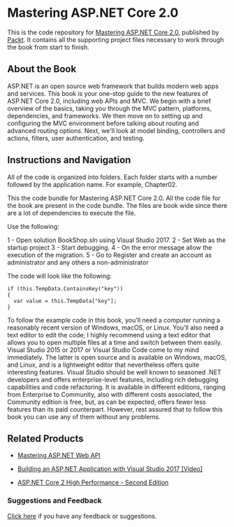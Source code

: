 # Mastering ASP.NET Core 2.0
This is the code repository for [Mastering ASP.NET Core 2.0](https://www.packtpub.com/application-development/mastering-aspnet-core?utm_source=github&utm_medium=repository&utm_campaign=9781787283688), published by [Packt](https://www.packtpub.com/?utm_source=github). It contains all the supporting project files necessary to work through the book from start to finish.
## About the Book
ASP.NET is an open source web framework that builds modern web apps and services. This book is your one-stop guide to the new features of ASP.NET Core 2.0, including web APIs and MVC. We begin with a brief overview of the basics, taking you through the MVC pattern, platforms, dependencies, and frameworks. We then move on to setting up and configuring the MVC environment before talking about routing and advanced routing options. Next, we'll look at model binding, controllers and actions, filters, user authentication, and testing.
## Instructions and Navigation
All of the code is organized into folders. Each folder starts with a number followed by the application name. For example, Chapter02.

This the code bundle for Mastering ASP.NET Core 2.0. All the code file for the book are present in the code bundle. The files are book wide since there are a lot of dependencies to execute the file.


Use the following:

1 - Open solution BookShop.sln using Visual Studio 2017.
2 - Set Web as the startup project
3 - Start debugging.
4 - On the error message allow the execution of the migration.
5 - Go to Register and create an account as administrator and any others a non-administrator

The code will look like the following:
```
if (this.TempData.ContainsKey("key"))
{
  var value = this.TempData["key"];
}
```

To follow the example code in this book, you'll need a computer running a reasonably recent version of Windows, macOS, or Linux. You'll also need a text editor to edit the code; I highly recommend using a text editor that allows you to open multiple files at a time and switch between them easily. Visual Studio 2015 or 2017 or Visual Studio Code come to my mind immediately. The latter is open source and is available on Windows, macOS, and Linux, and is a lightweight editor that nevertheless offers quite interesting features. Visual Studio should be well known to seasoned .NET developers and offers enterprise-level features, including rich debugging capabilities and code refactoring. It is available in different editions, ranging from Enterprise to Community, also with different costs associated, the Community edition is free, but, as can be expected, offers fewer less features than its paid counterpart. However, rest assured that to follow this book you can use any of them without any problems.

## Related Products
* [Mastering ASP.NET Web API](https://www.packtpub.com/application-development/mastering-aspnet-web-api?utm_source=github&utm_medium=repository&utm_campaign=9781786463951)

* [Building an ASP.NET Application with Visual Studio 2017 [Video]](https://www.packtpub.com/application-development/building-aspnet-application-visual-studio-2017-video?utm_source=github&utm_medium=repository&utm_campaign=9781787286917)

* [ASP.NET Core 2 High Performance - Second Edition](https://www.packtpub.com/application-development/aspnet-core-2-high-performance-second-edition?utm_source=github&utm_medium=repository&utm_campaign=9781788399760)

### Suggestions and Feedback
[Click here](https://docs.google.com/forms/d/e/1FAIpQLSe5qwunkGf6PUvzPirPDtuy1Du5Rlzew23UBp2S-P3wB-GcwQ/viewform) if you have any feedback or suggestions.
